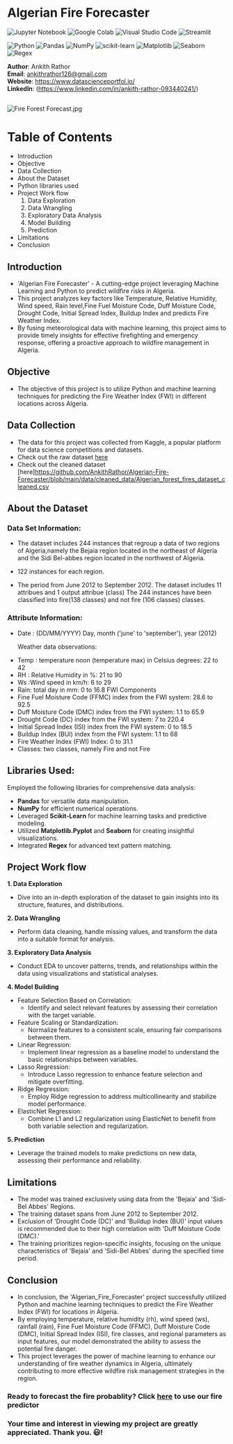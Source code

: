 # **Algerian Fire Forecaster**

![Jupyter Notebook](https://img.shields.io/badge/jupyter-%23FA0F00.svg?style=for-the-badge&logo=jupyter&logoColor=white)
![Google Colab](https://img.shields.io/badge/Colab-F9AB00?style=for-the-badge&logo=googlecolab&color=525252)
![Visual Studio Code](https://img.shields.io/badge/Visual%20Studio%20Code-0078d7.svg?style=for-the-badge&logo=visual-studio-code&logoColor=white)
![Streamlit](https://img.shields.io/badge/Streamlit-FF4B4B.svg?style=for-the-badge&logo=streamlit&logoColor=white)


![Python](https://img.shields.io/badge/python-3670A0?style=for-the-badge&logo=python&logoColor=ffdd54)
![Pandas](https://img.shields.io/badge/pandas-%23150458.svg?style=for-the-badge&logo=pandas&logoColor=white)
![NumPy](https://img.shields.io/badge/numpy-%23013243.svg?style=for-the-badge&logo=numpy&logoColor=white)
![scikit-learn](https://img.shields.io/badge/scikit--learn-%23F7931E.svg?style=for-the-badge&logo=scikit-learn&logoColor=white)
![Matplotlib](https://img.shields.io/badge/Matplotlib-11557c.svg?style=for-the-badge&logo=plotly&logoColor=white)
![Seaborn](https://img.shields.io/badge/Seaborn-7db0bc.svg?style=for-the-badge&logo=pypi&logoColor=white)
![Regex](https://img.shields.io/badge/Regex-64029a.svg?style=for-the-badge&logo=python&logoColor=white)

**Author**: Ankith Rathor <br />
**Email**: ankithrathor126@gmail.com <br />
**Website**: https://www.datascienceportfol.io/ <br />
**LinkedIn**: (https://www.linkedin.com/in/ankith-rathor-093440241/)  <br />

##
![Fire Forest Forecast.jpg](https://github.com/Bharathkumar-Tamilarasu/Algerian-Fire-Forecaster/blob/main/resources/Fire%20Forest%20Forecast.jpg)

# **Table of Contents**
  
  - Introduction
  - Objective
  - Data Collection
  - About the Dataset
  - Python libraries used
  - Project Work flow
    1. Data Exploration
    2. Data Wrangling
    3. Exploratory Data Analysis
    4. Model Building
    5. Prediction
  - Limitations
  - Conclusion

## **Introduction**

* 'Algerian Fire Forecaster' - A cutting-edge project leveraging Machine Learning and Python to predict wildfire risks in Algeria.
* This project analyzes key factors like Temperature, Relative Humidity, Wind speed, Rain level,Fine Fuel Moisture Code, Duff Moisture Code, Drought Code, Initial Spread Index, Buildup Index and predicts Fire Weather Index.
* By fusing meteorological data with machine learning, this project aims to provide timely insights for effective firefighting and emergency response, offering a proactive approach to wildfire management in Algeria.

## **Objective** 

* The objective of this project is to utilize Python and machine learning techniques for predicting the Fire Weather Index (FWI) in different locations across Algeria.

## **Data Collection**

* The data for this project was collected from Kaggle, a popular platform for data science competitions and datasets.
* Check out the raw dataset [here](https://github.com/AnkithRathor/Algerian-Fire-Forecaster/blob/main/data/raw_data/Algerian_forest_fires_dataset_UPDATE.csv)
* Check out the cleaned dataset [here]https://github.com/AnkithRathor/Algerian-Fire-Forecaster/blob/main/data/cleaned_data/Algerian_forest_fires_dataset_cleaned.csv

## **About the Dataset**

### Data Set Information:
- The dataset includes 244 instances that regroup a data of two regions of Algeria,namely the Bejaia region located in the northeast of Algeria and the Sidi Bel-abbes region located in the northwest of Algeria.

- 122 instances for each region.

- The period from June 2012 to September 2012. The dataset includes 11 attribues and 1 output attribue (class) The 244 instances have been classified into fire(138 classes) and not fire (106 classes) classes.

### Attribute Information:

- Date : (DD/MM/YYYY) Day, month ('june' to 'september'), year (2012)

  Weather data observations:

* Temp : temperature noon (temperature max) in Celsius degrees: 22 to 42
* RH : Relative Humidity in %: 21 to 90
* Ws :Wind speed in km/h: 6 to 29
* Rain: total day in mm: 0 to 16.8 FWI Components
* Fine Fuel Moisture Code (FFMC) index from the FWI system: 28.6 to 92.5
* Duff Moisture Code (DMC) index from the FWI system: 1.1 to 65.9
* Drought Code (DC) index from the FWI system: 7 to 220.4
* Initial Spread Index (ISI) index from the FWI system: 0 to 18.5
* Buildup Index (BUI) index from the FWI system: 1.1 to 68
* Fire Weather Index (FWI) Index: 0 to 31.1
* Classes: two classes, namely Fire and not Fire


## **Libraries Used:**

Employed the following libraries for comprehensive data analysis:

* **Pandas** for versatile data manipulation.
* **NumPy** for efficient numerical operations.
* Leveraged **Scikit-Learn** for machine learning tasks and predictive modeling.
* Utilized **Matplotlib.Pyplot** and **Seaborn** for creating insightful visualizations.
* Integrated **Regex** for advanced text pattern matching.

## **Project Work flow**

**1. Data Exploration**
  - Dive into an in-depth exploration of the dataset to gain insights into its structure, features, and distributions.

**2. Data Wrangling**
  - Perform data cleaning, handle missing values, and transform the data into a suitable format for analysis.

**3. Exploratory Data Analysis**
  - Conduct EDA to uncover patterns, trends, and relationships within the data using visualizations and statistical analyses.

**4. Model Building**
   
  - Feature Selection Based on Correlation:
    - Identify and select relevant features by assessing their correlation with the target variable.    
  - Feature Scaling or Standardization:
    - Normalize features to a consistent scale, ensuring fair comparisons between them.
  - Linear Regression:
    - Implement linear regression as a baseline model to understand the basic relationships between variables.
- Lasso Regression:
    - Introduce Lasso regression to enhance feature selection and mitigate overfitting.
- Ridge Regression:
    - Employ Ridge regression to address multicollinearity and stabilize model performance.
- ElasticNet Regression:
    - Combine L1 and L2 regularization using ElasticNet to benefit from both variable selection and regularization.

**5. Prediction**
  - Leverage the trained models to make predictions on new data, assessing their performance and reliability.


## Limitations
* The model was trained exclusively using data from the 'Bejaia' and 'Sidi-Bel Abbes' Regions.
* The training dataset spans from June 2012 to September 2012.
* Exclusion of 'Drought Code (DC)' and 'Buildup Index (BUI)' input values is recommended due to their high correlation with 'Duff Moisture Code (DMC).'
* The training prioritizes region-specific insights, focusing on the unique characteristics of 'Bejaia' and 'Sidi-Bel Abbes' during the specified time period.

## **Conclusion**

* In conclusion, the 'Algerian_Fire_Forecaster' project successfully utilized Python and machine learning techniques to predict the Fire Weather Index (FWI) for locations in Algeria.
* By employing temperature, relative humidity (rh), wind speed (ws), rainfall (rain), Fine Fuel Moisture Code (FFMC), Duff Moisture Code (DMC), Initial Spread Index (ISI), fire classes, and regional parameters as input features, our model demonstrated the ability to assess the potential fire danger.
* This project leverages the power of machine learning to enhance our understanding of fire weather dynamics in Algeria, ultimately contributing to more effective wildfire risk management strategies in the region.

### **Ready to forecast the fire probablity? Click [here](https://algerian-fire-forecaster.onrender.com) to use our fire predictor**
### **Your time and interest in viewing my project are greatly appreciated. Thank you. 😃!**
